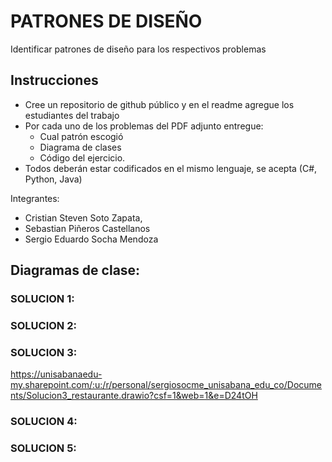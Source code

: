 # PATRONES DE DISEÑO

Identificar patrones de diseño para los respectivos problemas


## Instrucciones
  + Cree un repositorio de github público y en el readme agregue los estudiantes del trabajo
  + Por cada uno de los problemas del PDF adjunto entregue:
      + Cual patrón escogió
      + Diagrama de clases
      + Código del ejercicio.
  + Todos deberán estar codificados en el mismo lenguaje, se acepta (C#, Python, Java)



Integrantes: 
+ Cristian Steven Soto Zapata,
+ Sebastian Piñeros Castellanos
+ Sergio Eduardo Socha Mendoza


## Diagramas de clase:

### SOLUCION 1:
### SOLUCION 2:
### SOLUCION 3:
https://unisabanaedu-my.sharepoint.com/:u:/r/personal/sergiosocme_unisabana_edu_co/Documents/Solucion3_restaurante.drawio?csf=1&web=1&e=D24tOH
### SOLUCION 4:
### SOLUCION 5:


